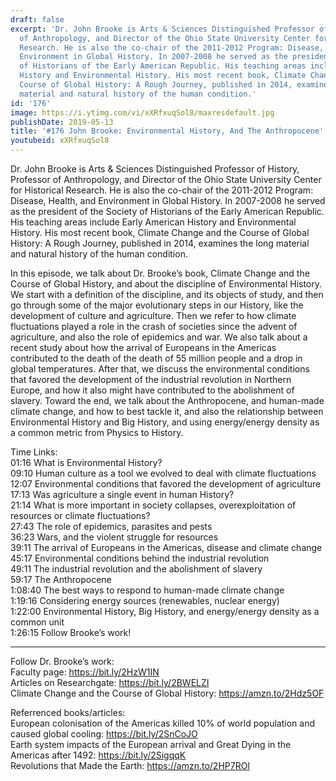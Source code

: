 ```yaml
---
draft: false
excerpt: 'Dr. John Brooke is Arts & Sciences Distinguished Professor of History, Professor
  of Anthropology, and Director of the Ohio State University Center for Historical
  Research. He is also the co-chair of the 2011-2012 Program: Disease, Health, and
  Environment in Global History. In 2007-2008 he served as the president of the Society
  of Historians of the Early American Republic. His teaching areas include Early American
  History and Environmental History. His most recent book, Climate Change and the
  Course of Global History: A Rough Journey, published in 2014, examines the long
  material and natural history of the human condition.'
id: '176'
image: https://i.ytimg.com/vi/xXRfxuqSol8/maxresdefault.jpg
publishDate: 2019-05-13
title: '#176 John Brooke: Environmental History, And The Anthropocene'
youtubeid: xXRfxuqSol8
---
```

<div class="timelinks">

Dr. John Brooke is Arts & Sciences Distinguished Professor of History, Professor of Anthropology, and Director of the Ohio State University Center for Historical Research. He is also the co-chair of the 2011-2012 Program: Disease, Health, and Environment in Global History. In 2007-2008 he served as the president of the Society of Historians of the Early American Republic. His teaching areas include Early American History and Environmental History. His most recent book, Climate Change and the Course of Global History: A Rough Journey, published in 2014, examines the long material and natural history of the human condition.

In this episode, we talk about Dr. Brooke’s book, Climate Change and the Course of Global History, and about the discipline of Environmental History. We start with a definition of the discipline, and its objects of study, and then go through some of the major evolutionary steps in our History, like the development of culture and agriculture. Then we refer to how climate fluctuations played a role in the crash of societies since the advent of agriculture, and also the role of epidemics and war. We also talk about a recent study about how the arrival of Europeans in the Americas contributed to the death of the death of 55 million people and a drop in global temperatures. After that, we discuss the environmental conditions that favored the development of the industrial revolution in Northern Europe, and how it also might have contributed to the abolishment of slavery. Toward the end, we talk about the Anthropocene, and human-made climate change, and how to best tackle it, and also the relationship between Environmental History and Big History, and using energy/energy density as a common metric from Physics to History.

Time Links:  
<time>01:16</time> What is Environmental History?  
<time>09:10</time> Human culture as a tool we evolved to deal with climate fluctuations                           
<time>12:07</time> Environmental conditions that favored the development of agriculture                             
<time>17:13</time> Was agriculture a single event in human History?                           
<time>21:14</time> What is more important in society collapses, overexploitation of resources or climate fluctuations?                          
<time>27:43</time> The role of epidemics, parasites and pests                        
<time>36:23</time> Wars, and the violent struggle for resources              
<time>39:11</time> The arrival of Europeans in the Americas, disease and climate change        
<time>45:17</time> Environmental conditions behind the industrial revolution          
<time>49:11</time> The industrial revolution and the abolishment of slavery    
<time>59:17</time> The Anthropocene   
<time>1:08:40</time> The best ways to respond to human-made climate change  
<time>1:19:16</time> Considering energy sources (renewables, nuclear energy)  
<time>1:22:00</time> Environmental History, Big History, and energy/energy density as a common unit       
<time>1:26:15</time> Follow Brooke’s work!

---

Follow Dr. Brooke’s work:  
Faculty page: https://bit.ly/2HzW1IN  
Articles on Researchgate: https://bit.ly/2BWELZI  
Climate Change and the Course of Global History: https://amzn.to/2Hdz5OF

Referrenced books/articles:  
European colonisation of the Americas killed 10% of world population and caused global cooling: https://bit.ly/2SnCoJO  
Earth system impacts of the European arrival and Great Dying in the Americas after 1492: https://bit.ly/2SigqqK  
Revolutions that Made the Earth: https://amzn.to/2HP7ROl
</div>


